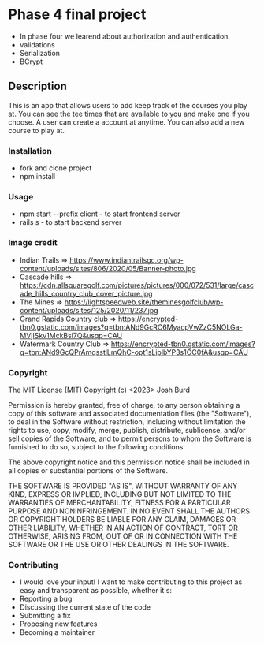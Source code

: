 # Phase 4 final project
* In phase four we learend about authorization and authentication. 
* validations
* Serialization
* BCrypt

## Description
This is an app that allows users to add keep track of the courses you play at. You can see the tee times that are available to you and make one if you choose. A user can create a account at anytime. You can also add a new course to play at.

### Installation
* fork and clone project
* npm install

### Usage
* npm start --prefix client - to start frontend server
* rails s - to start backend server

### Image credit
* Indian Trails => https://www.indiantrailsgc.org/wp-content/uploads/sites/806/2020/05/Banner-photo.jpg
* Cascade hills => https://cdn.allsquaregolf.com/pictures/pictures/000/072/531/large/cascade_hills_country_club_cover_picture.jpg
* The Mines => https://lightspeedweb.site/theminesgolfclub/wp-content/uploads/sites/125/2020/11/237.jpg
* Grand Rapids Country club => https://encrypted-tbn0.gstatic.com/images?q=tbn:ANd9GcRC6MyacpVwZzC5NOLGa-MVjISkv1MckBsl7Q&usqp=CAU
* Watermark Country Club => https://encrypted-tbn0.gstatic.com/images?q=tbn:ANd9GcQPrAmqsstlLmQhC-opt1sLiplbYP3s1OC0fA&usqp=CAU

### Copyright 
The MIT License (MIT)
Copyright (c) <2023> Josh Burd

Permission is hereby granted, free of charge, to any person obtaining a copy of this software and associated documentation files (the "Software"), to deal in the Software without restriction, including without limitation the rights to use, copy, modify, merge, publish, distribute, sublicense, and/or sell copies of the Software, and to permit persons to whom the Software is furnished to do so, subject to the following conditions:

The above copyright notice and this permission notice shall be included in all copies or substantial portions of the Software.

THE SOFTWARE IS PROVIDED "AS IS", WITHOUT WARRANTY OF ANY KIND, EXPRESS OR IMPLIED, INCLUDING BUT NOT LIMITED TO THE WARRANTIES OF MERCHANTABILITY, FITNESS FOR A PARTICULAR PURPOSE AND NONINFRINGEMENT. IN NO EVENT SHALL THE AUTHORS OR COPYRIGHT HOLDERS BE LIABLE FOR ANY CLAIM, DAMAGES OR OTHER LIABILITY, WHETHER IN AN ACTION OF CONTRACT, TORT OR OTHERWISE, ARISING FROM, OUT OF OR IN CONNECTION WITH THE SOFTWARE OR THE USE OR OTHER DEALINGS IN THE SOFTWARE.

### Contributing
* I would love your input! I want to make contributing to this project as easy and transparent as possible, whether it's:
* Reporting a bug
* Discussing the current state of the code
* Submitting a fix
* Proposing new features
* Becoming a maintainer